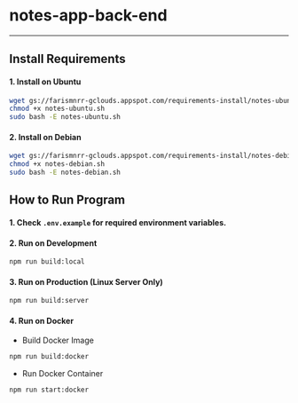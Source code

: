 # notes-app-back-end

---

## Install Requirements

#### 1. Install on Ubuntu

```bash
wget gs://farismnrr-gclouds.appspot.com/requirements-install/notes-ubuntu.sh
chmod +x notes-ubuntu.sh
sudo bash -E notes-ubuntu.sh
```

#### 2. Install on Debian

```bash
wget gs://farismnrr-gclouds.appspot.com/requirements-install/notes-debian.sh
chmod +x notes-debian.sh
sudo bash -E notes-debian.sh
```

## How to Run Program

#### 1. Check `.env.example` for required environment variables.

#### 2. Run on Development

```bash
npm run build:local
```

#### 3. Run on Production (Linux Server Only)

```bash
npm run build:server
```

#### 4. Run on Docker

-   Build Docker Image

```bash
npm run build:docker
```

-   Run Docker Container

```bash
npm run start:docker
```
